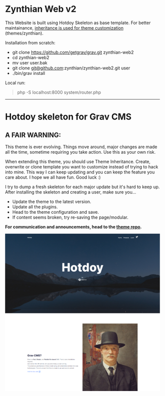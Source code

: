 # Zynthian Web v2

This Website is built using Hotdoy Skeleton as base template. 
For better maintainance, [inheritance is used for theme customization](https://getgrav.org/blog/theme-development-with-inheritance) (themes/zynthian).

Installation from scratch:

* git clone https://github.com/getgrav/grav.git zynthian-web2
* cd zynthian-web2
* mv user user.bak
* git clone git@github.com:zynthian/zynthian-web2.git user
* ./bin/grav install

Local run:

>php -S localhost:8000 system/router.php


--------------

# Hotdoy skeleton for Grav CMS

## A FAIR WARNING:
This theme is ever evolving. Things move around, major changes are made all the time, sometime requiring you take action. Use this as your own risk.

When extending this theme, you should use Theme Inheritance. Create, overwrite or clone template you want to customize instead of trying to hack into mine. This way I can keep updating and you can keep the feature you care about. I hope we all have fun. Good luck :)

I try to dump a fresh skeleton for each major update but it's hard to keep up. 
After installing the skeleton and creating a user, make sure you...

* Update the theme to the latest version.
* Update all the plugins.
* Head to the theme configuration and save.
* If content seems broken, try re-saving the page/modular.

**For communication and announcements, head to the [theme repo](https://github.com/hotdoy/grav-theme-hotdoy).**

![Theme screenshot](https://raw.githubusercontent.com/hotdoy/grav-skeleton-hotdoy/master/screenshot.jpg)

